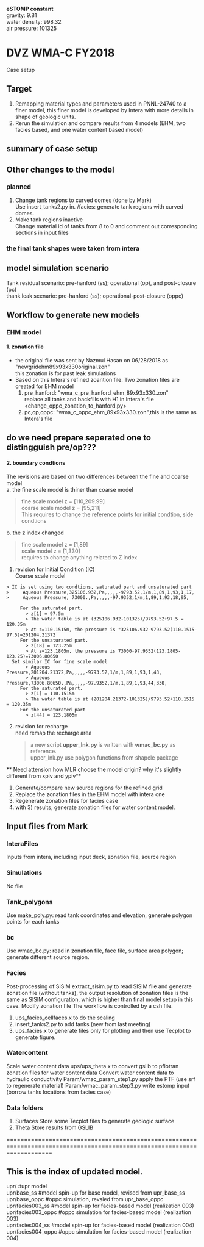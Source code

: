 **eSTOMP constant**  
gravity: 9.81  
water density: 998.32  
air pressure: 101325  

# DVZ WMA-C FY2018
Case setup

## Target 
1) Remapping material types and parameters used in PNNL-24740 to a finer model, this finer model is developed by Intera with more details in shape of geologic units.
2) Rerun the simulation and compare results from 4 models (EHM, two facies based, and one water content based model)

## summary of case setup


## Other changes to the model
### planned
1) Change tank regions to curved domes (done by Mark)  
     Use insert_tanks2.py in. /facies: generate tank regions with curved domes.  
2) Make tank regions inactive   
     Change material id of tanks from 8 to 0 and comment out corresponding sections in input files
### the final tank shapes were taken from intera


## model simulation scenario
Tank residual scenario: pre-hanford (ss); operational (op), and post-closure (pc)  
thank leak scenario: pre-hanford (ss); operational-post-closure (oppc)  

## Workflow to generate new models
### EHM model
#### 1. zonation file 
*   the original file was sent by Nazmul Hasan on 06/28/2018 as "newgridehm89x93x330original.zon"  
   this zonation is for past leak simulations
*   
   Based on this Intera's refined zoantion file. Two zonation files are created for EHM model  
   1. pre_hanford: "wma_c_pre_hanford_ehm_89x93x330.zon"  
      replace all tanks and backfills with H1 in Intera's file  
	  <change_oppc_zonation_to_hanford.py>  
   2. pc,op,oppc:  "wma_c_oppc_ehm_89x93x330.zon",this is the same as Intera's file 
## do we need prepare seperated one to distingguish pre/op??? 

#### 2. boundary condtions
   The revisions are based on two differences between the fine and coarse model  
   a. the fine scale model is thiner than coarse model  

> fine scale model z = [110,209.99]  
> 	    coarse scale model z = [95,211]  
> 	    This requires to change the reference points for initial condtion, side condtions

   b. the z index changed  

> fine scale model z = [1,89]  
> 	    scale model z = [1,330]  
> 	    requires to change anything related to Z index

   1. revision for Initial Condition (IC)  
      Coarse scale model  

    > IC is set using two condtions, saturated part and unsaturated part  
    >     Aqueous Pressure,325106.932,Pa,,,,,-9793.52,1/m,1,89,1,93,1,17,  
    >     Aqueous Pressure, 73000.,Pa,,,,,-97.9352,1/m,1,89,1,93,18,95,

         For the saturated part.  
		   > z[1] = 97.5m  
		   > The water table is at (325106.932-101325)/9793.52+97.5 = 120.35m  
		   > At z=110.1515m, the pressure is "325106.932-9793.52(110.1515-97.5)=201204.21372  
         For the unsaturated part.  
		   > z[18] = 123.25m  
		   > At z=123.1805m, the pressure is 73000-97.9352(123.1805-123.25)=73006.80650  
      Set similar IC for fine scale model  
		   > Aqueous Pressure,201204.21372,Pa,,,,,-9793.52,1/m,1,89,1,93,1,43,  
		   > Aqueous Pressure,73006.80650.,Pa,,,,,-97.9352,1/m,1,89,1,93,44,330,  
	     For the saturated part.  
		   > z[1] = 110.1515m  
		   > The water table is at (201204.21372-101325)/9793.52+110.1515 = 120.35m  
         For the unsaturated part  
           > z[44] = 123.1805m  
   
   2. revision for recharge  
      need remap the recharge area  
        > a new script **upper_lnk.py** is written with **wmac_bc.py** as reference.  
        >  upper_lnk.py use polygon functions from shapele package  
	
	
**	Need attension:how MLR choose the model origin? why it's slightly different from xpiv and ypiv**
   
1) Generate/compare new source regions for the refined grid 
2) Replace the zonation files in the EHM model with intera one
3) Regenerate zonation files for facies case
4) with 3) results, generate zonation files for water content model. 

## Input files from Mark
### InteraFiles
Inputs from intera, including input deck, zonation file, source region 

### Simulations
No file
### Tank_polygons
Use make_poly.py: read tank coordinates and elevation, generate polygon points for each tanks

### bc
Use wmac_bc.py: read in zonation file, face file, surface area polygon; generate different source region.

### Facies
Post-processing of SISIM
extract_sisim.py to read SISIM file and generate zonation file (without tanks), the output resolution of zonation files is the same as SISIM configuration, which is higher than final model setup in this case.
Modify zonation file 
The workflow is controlled by a csh file.
1) ups_facies_cellfaces.x to do the scaling 
2) insert_tanks2.py to add tanks (new from last meeting)
3) ups_facies.x to generate files only for plotting and then use Tecplot to generate figure.

### Watercontent
Scale water content data
ups/ups_theta.x to convert gslib to pflotran zonation files for water content data
Convert water content data to hydraulic conductivity 
Param/wmac_param_step1.py apply the PTF (use srf to regenerate material)
Param/wmac_param_step3.py write estomp input (borrow tanks locations from facies case)

### Data folders
1) Surfaces 
Store some Tecplot files to generate geologic surface
2) Theta
Store results from GSLIB 



=========================================================================================================================
## This is the index of updated model.
upr/                 #upr model <br />
upr/base_ss          #model spin-up for base model, revised from upr_base_ss <br />
upr/base_oppc        #oppc simulation, revsied from upr_base_oppc <br />
upr/facies003_ss     #model spin-up for facies-based model (realization 003) <br />
upr/facies003_oppc   #oppc simulation for facies-based model (realization 003) <br />
upr/facies004_ss     #model spin-up for facies-based model (realization 004) <br />
upr/facies004_oppc   #oppc simulation for facies-based model (realization 004) <br />
